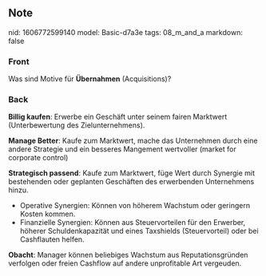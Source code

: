 ## Note
nid: 1606772599140
model: Basic-d7a3e
tags: 08_m_and_a
markdown: false

### Front
<p>Was sind Motive für <b>Übernahmen</b> (Acquisitions)?

### Back
<p><strong>Billig kaufen</strong>: Erwerbe ein Geschäft unter seinem fairen Marktwert (Unterbewertung des Zielunternehmens).
</p><p style="font-weight:400;letter-spacing:normal;text-indent:0px;text-transform:none;white-space:normal;word-spacing:0px"><strong>Manage Better</strong>: Kaufe zum Marktwert, mache das Unternehmen durch eine andere Strategie und ein besseres Mangement wertvoller (market for corporate control)</p><p style="font-weight:400;letter-spacing:normal;text-indent:0px;text-transform:none;white-space:normal;word-spacing:0px"><strong>Strategisch passend</strong>: Kaufe zum Marktwert, füge Wert durch Synergie mit bestehenden oder geplanten Geschäften des erwerbenden Unternehmens hinzu.</p><ul style="font-weight:400;letter-spacing:normal;text-indent:0px;text-transform:none;white-space:normal;word-spacing:0px"><li>Operative Synergien: Können von höherem Wachstum oder geringern Kosten kommen.</li><li>Finanzielle Synergien: Können aus Steuervorteilen für den Erwerber, höherer Schuldenkapazität und eines Taxshields (Steuervorteil) oder bei Cashflauten helfen.</li></ul><p style="font-weight:400;letter-spacing:normal;text-indent:0px;text-transform:none;white-space:normal;word-spacing:0px"><strong>Obacht</strong>: Manager können beliebiges Wachstum aus Reputationsgründen verfolgen oder freien Cashflow auf andere unprofitable Art vergeuden.</p><p></p>
